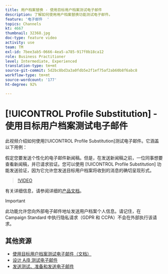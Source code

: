 ```yaml
---
title: 用户档案替换 - 使用目标用户档案测试电子邮件
description: 了解如何使用用户档案替换功能测试电子邮件。
feature: '电子邮件  '
topics: Channels
kt: 4667
thumbnail: 32368.jpg
doc-type: feature video
activity: use
team: TM
exl-id: 7bee3ab5-0666-4ea5-a785-917f0b18ca12
role: Business Practitioner
level: Intermediate, Experienced
translation-type: tm+mt
source-git-commit: 5d2bc8bd3a3a0fdb5e2f1ef75af2ab60b8f6abc8
workflow-type: tm+mt
source-wordcount: '177'
ht-degree: 92%

---
```


# [!UICONTROL Profile Substitution] - 使用目标用户档案测试电子邮件

此视频介绍如何使用[!UICONTROL Profile Substitution]测试电子邮件。它涵盖以下用例：

假定您要发送个性化的电子邮件新闻稿。但是，在发送新闻稿之前，一位同事想要查看新闻稿，并已请求验证。您可以使用 [!UICONTROL Profile Substitution] 功能发送验证，因为它允许您发送目标用户档案将收到的消息的确切呈现形式。

>[!VIDEO](https://video.tv.adobe.com/v/32368?quality=12)

有关详细信息，请参阅详细的[产品文档](https://docs.adobe.com/content/help/zh-Hans/campaign-standard/using/testing-and-sending/preparing-and-testing-messages/testing-messages-using-target.html)。

>[!IMPORTANT]
>
>此功能允许您向外部电子邮件地址发送用户档案个人信息。请记住，在 Campaign Standard 中执行隐私请求（GDPR 和 CCPA）不会在外部执行该请求。

## 其他资源

* [使用目标用户档案测试电子邮件（文档）](https://docs.adobe.com/content/help/en/campaign-standard/using/testing-and-sending/preparing-and-testing-messages/testing-messages-using-target.html)
* [设计 A/B 测试电子邮件](/help/communication-channels/email/a-b-testing.md)
* [发送测试、准备和发送电子邮件](/help/communication-channels/email/sending-test-preparing-sending-email.md)
